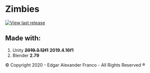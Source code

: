 # Zimbies
[![View last release](https://img.shields.io/badge/version-0.2_pre_alpha-informational.svg)](https://github.com/edgaralexanderfr/Zimbies/releases/latest)
## Made with:
1. Unity ~~**2019.3.12f1**~~ **2019.4.16f1**
2. Blender **2.79**

© Copyright 2020 - Edgar Alexander Franco - All Rights Reserved ®
